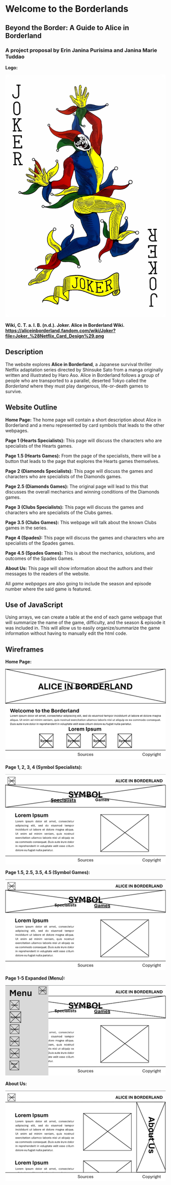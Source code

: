 # Welcome to the Borderlands
## Beyond the Border: A Guide to Alice in Borderland
### A project proposal by Erin Janina Purisima and Janina Marie Tuddao

**Logo:**

![Joker Card Logo](assets/Joker_29.png)

**Wiki, C. T. a. I. B. (n.d.). Joker. Alice in Borderland Wiki. https://aliceinborderland.fandom.com/wiki/Joker?file=Joker_%28Netflix_Card_Design%29.png**

## Description
The website explores **Alice in Borderland**, a Japanese survival thriller Netflix adaptation series directed by Shinsuke Sato from a manga originally written and illustrated by Haro Aso. Alice in Borderland follows a group of people who are transported to a parallel, deserted Tokyo called the *Borderland* where they must play dangerous, life-or-death games to survive.

## Website Outline
**Home Page:** The home page will contain a short description about Alice in Borderland and a menu represented by card symbols that leads to the other webpages.

**Page 1 (Hearts Specialists):** This page will discuss the characters who are specialists of the Hearts games.

**Page 1.5 (Hearts Games):** From the page of the specialists, there will be a button that leads to the page that explores the Hearts games themselves.

**Page 2 (Diamonds Specialists):** This page will discuss the games and characters who are specialists of the Diamonds games.

**Page 2.5 (Diamonds Games):** The original page will lead to this that discusses the overall mechanics and winning conditions of the Diamonds games.

**Page 3 (Clubs Specialists):** This page will discuss the games and characters who are specialists of the Clubs games.

**Page 3.5 (Clubs Games):** This webpage will talk about the known Clubs games in the series.

**Page 4 (Spades):** This page will discuss the games and characters who are specialists of the Spades games.

**Page 4.5 (Spades Games):** This is about the mechanics, solutions, and outcomes of the Spades Games.

**About Us:** This page will show information about the authors and their messages to the readers of the website.

All *game webpages* are also going to include the season and episode number where the said game is featured.

## Use of JavaScript
Using arrays, we can create a table at the end of each game webpage that will summarize the name of the game, difficulty, and the season & episode it was included in. This will allow us to easily organize/summarize the game information without having to manually edit the html code. 


## Wireframes
**Home Page:**

![Home Page Wireframe](assets/Homepage.png)

**Page 1, 2, 3, 4 (Symbol Specialists):**

![Specialists Wireframe](assets/Specialists.png)

**Page 1.5, 2.5, 3.5, 4.5 (Symbol Games):**

![Games Wireframe](assets/Games.png)

**Page 1-5 Expanded (Menu):**

![Expanded Wireframe](assets/Expanded.png)

**About Us:**

![About Us Wireframe](assets/AboutUs.png)



